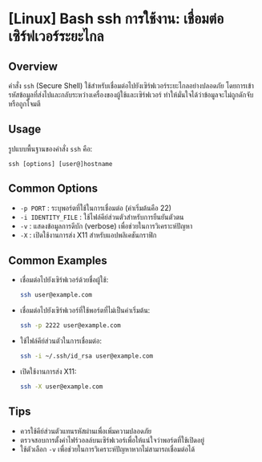 # [Linux] Bash ssh การใช้งาน: เชื่อมต่อเซิร์ฟเวอร์ระยะไกล

## Overview
คำสั่ง `ssh` (Secure Shell) ใช้สำหรับเชื่อมต่อไปยังเซิร์ฟเวอร์ระยะไกลอย่างปลอดภัย โดยการเข้ารหัสข้อมูลที่ส่งไปและกลับระหว่างเครื่องของผู้ใช้และเซิร์ฟเวอร์ ทำให้มั่นใจได้ว่าข้อมูลจะไม่ถูกดักจับหรือถูกโจมตี

## Usage
รูปแบบพื้นฐานของคำสั่ง `ssh` คือ:

```
ssh [options] [user@]hostname
```

## Common Options
- `-p PORT` : ระบุพอร์ตที่ใช้ในการเชื่อมต่อ (ค่าเริ่มต้นคือ 22)
- `-i IDENTITY_FILE` : ใช้ไฟล์คีย์ส่วนตัวสำหรับการยืนยันตัวตน
- `-v` : แสดงข้อมูลการดีบัก (verbose) เพื่อช่วยในการวิเคราะห์ปัญหา
- `-X` : เปิดใช้งานการส่ง X11 สำหรับแอปพลิเคชันกราฟิก

## Common Examples
- เชื่อมต่อไปยังเซิร์ฟเวอร์ด้วยชื่อผู้ใช้:
    ```bash
    ssh user@example.com
    ```

- เชื่อมต่อไปยังเซิร์ฟเวอร์ที่ใช้พอร์ตที่ไม่เป็นค่าเริ่มต้น:
    ```bash
    ssh -p 2222 user@example.com
    ```

- ใช้ไฟล์คีย์ส่วนตัวในการเชื่อมต่อ:
    ```bash
    ssh -i ~/.ssh/id_rsa user@example.com
    ```

- เปิดใช้งานการส่ง X11:
    ```bash
    ssh -X user@example.com
    ```

## Tips
- ควรใช้คีย์ส่วนตัวแทนรหัสผ่านเพื่อเพิ่มความปลอดภัย
- ตรวจสอบการตั้งค่าไฟร์วอลล์บนเซิร์ฟเวอร์เพื่อให้แน่ใจว่าพอร์ตที่ใช้เปิดอยู่
- ใช้ตัวเลือก `-v` เพื่อช่วยในการวิเคราะห์ปัญหาหากไม่สามารถเชื่อมต่อได้
